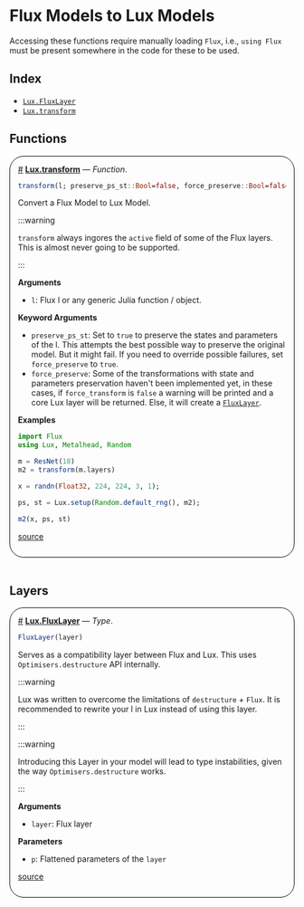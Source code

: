 
<a id='Flux-Models-to-Lux-Models'></a>

# Flux Models to Lux Models




Accessing these functions require manually loading `Flux`, i.e., `using Flux` must be present somewhere in the code for these to be used.


<a id='Index'></a>

## Index

- [`Lux.FluxLayer`](#Lux.FluxLayer)
- [`Lux.transform`](#Lux.transform)


<a id='Functions'></a>

## Functions

<div style='border-width:1px; border-style:solid; border-color:black; padding: 1em; border-radius: 25px;'>
<a id='Lux.transform' href='#Lux.transform'>#</a>&nbsp;<b><u>Lux.transform</u></b> &mdash; <i>Function</i>.



```julia
transform(l; preserve_ps_st::Bool=false, force_preserve::Bool=false)
```

Convert a Flux Model to Lux Model.

:::warning

`transform` always ingores the `active` field of some of the Flux layers. This is almost never going to be supported.

:::

**Arguments**

  * `l`: Flux l or any generic Julia function / object.

**Keyword Arguments**

  * `preserve_ps_st`: Set to `true` to preserve the states and parameters of the l. This attempts the best possible way to preserve the original model. But it might fail. If you need to override possible failures, set `force_preserve` to `true`.
  * `force_preserve`: Some of the transformations with state and parameters preservation haven't been implemented yet, in these cases, if `force_transform` is `false` a warning will be printed and a core Lux layer will be returned. Else, it will create a [`FluxLayer`](flux_to_lux#Lux.FluxLayer).

**Examples**

```julia
import Flux
using Lux, Metalhead, Random

m = ResNet(18)
m2 = transform(m.layers)

x = randn(Float32, 224, 224, 3, 1);

ps, st = Lux.setup(Random.default_rng(), m2);

m2(x, ps, st)
```


<a target='_blank' href='https://github.com/LuxDL/Lux.jl/blob/4b28583819587f79bdc9b990a47f4fe563ad0418/src/extensions.jl#L2-L44' class='documenter-source'>source</a><br>

</div>
<br>

<a id='Layers'></a>

## Layers

<div style='border-width:1px; border-style:solid; border-color:black; padding: 1em; border-radius: 25px;'>
<a id='Lux.FluxLayer' href='#Lux.FluxLayer'>#</a>&nbsp;<b><u>Lux.FluxLayer</u></b> &mdash; <i>Type</i>.



```julia
FluxLayer(layer)
```

Serves as a compatibility layer between Flux and Lux. This uses `Optimisers.destructure` API internally.

:::warning

Lux was written to overcome the limitations of `destructure` + `Flux`. It is recommended to rewrite your l in Lux instead of using this layer.

:::

:::warning

Introducing this Layer in your model will lead to type instabilities, given the way `Optimisers.destructure` works.

:::

**Arguments**

  * `layer`: Flux layer

**Parameters**

  * `p`: Flattened parameters of the `layer`


<a target='_blank' href='https://github.com/LuxDL/Lux.jl/blob/4b28583819587f79bdc9b990a47f4fe563ad0418/src/extensions.jl#L49-L76' class='documenter-source'>source</a><br>

</div>
<br>
